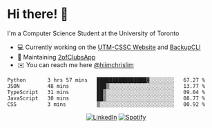 # Hi there! 👋
I'm a Computer Science Student at the University of Toronto

- 💻 Currently working on the [UTM-CSSC Website](https://github.com/UTM-CSSC) and [BackupCLI](https://github.com/BactUp/BackupCLI)
- 🔨 Maintaining [2ofClubsApp](https://github.com/2ofClubsApp)
- ✉️ You can reach me here [@hiimchrislim](mailto:hello@hiimchrislim.co)

<!--START_SECTION:waka-->
```text
Python       3 hrs 57 mins   ████████████████▓░░░░░░░░   67.27 % 
JSON         48 mins         ███▒░░░░░░░░░░░░░░░░░░░░░   13.77 % 
TypeScript   31 mins         ██▒░░░░░░░░░░░░░░░░░░░░░░   09.04 % 
JavaScript   30 mins         ██▒░░░░░░░░░░░░░░░░░░░░░░   08.77 % 
CSS          3 mins          ▒░░░░░░░░░░░░░░░░░░░░░░░░   00.92 % 
```
<!--END_SECTION:waka-->

<div align="center">
<a href="https://www.linkedin.com/in/hiimchrislim" target="_blank"><img src="https://img.shields.io/badge/LinkedIn-%230077B5.svg?&style=flat-square&logo=linkedin&logoColor=white" alt="LinkedIn"></a>
<a href="https://open.spotify.com/user/clim1231" target="_blank"><img src="https://img.shields.io/badge/Spotify-%231ED760.svg?&style=flat-square&logo=spotify&logoColor=white" alt="Spotify"></a>

</div>
